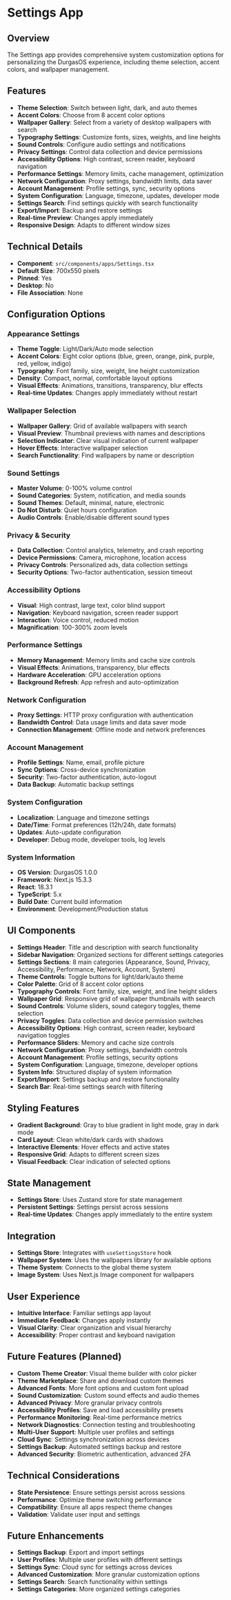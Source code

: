 # Settings App

## Overview

The Settings app provides comprehensive system customization options for personalizing the DurgasOS experience, including theme selection, accent colors, and wallpaper management.

## Features

- **Theme Selection**: Switch between light, dark, and auto themes
- **Accent Colors**: Choose from 8 accent color options
- **Wallpaper Gallery**: Select from a variety of desktop wallpapers with search
- **Typography Settings**: Customize fonts, sizes, weights, and line heights
- **Sound Controls**: Configure audio settings and notifications
- **Privacy Settings**: Control data collection and device permissions
- **Accessibility Options**: High contrast, screen reader, keyboard navigation
- **Performance Settings**: Memory limits, cache management, optimization
- **Network Configuration**: Proxy settings, bandwidth limits, data saver
- **Account Management**: Profile settings, sync, security options
- **System Configuration**: Language, timezone, updates, developer mode
- **Settings Search**: Find settings quickly with search functionality
- **Export/Import**: Backup and restore settings
- **Real-time Preview**: Changes apply immediately
- **Responsive Design**: Adapts to different window sizes

## Technical Details

- **Component**: `src/components/apps/Settings.tsx`
- **Default Size**: 700x550 pixels
- **Pinned**: Yes
- **Desktop**: No
- **File Association**: None

## Configuration Options

### Appearance Settings

- **Theme Toggle**: Light/Dark/Auto mode selection
- **Accent Colors**: Eight color options (blue, green, orange, pink, purple, red, yellow, indigo)
- **Typography**: Font family, size, weight, line height customization
- **Density**: Compact, normal, comfortable layout options
- **Visual Effects**: Animations, transitions, transparency, blur effects
- **Real-time Updates**: Changes apply immediately without restart

### Wallpaper Selection

- **Wallpaper Gallery**: Grid of available wallpapers with search
- **Visual Preview**: Thumbnail previews with names and descriptions
- **Selection Indicator**: Clear visual indication of current wallpaper
- **Hover Effects**: Interactive wallpaper selection
- **Search Functionality**: Find wallpapers by name or description

### Sound Settings

- **Master Volume**: 0-100% volume control
- **Sound Categories**: System, notification, and media sounds
- **Sound Themes**: Default, minimal, nature, electronic
- **Do Not Disturb**: Quiet hours configuration
- **Audio Controls**: Enable/disable different sound types

### Privacy & Security

- **Data Collection**: Control analytics, telemetry, and crash reporting
- **Device Permissions**: Camera, microphone, location access
- **Privacy Controls**: Personalized ads, data collection settings
- **Security Options**: Two-factor authentication, session timeout

### Accessibility Options

- **Visual**: High contrast, large text, color blind support
- **Navigation**: Keyboard navigation, screen reader support
- **Interaction**: Voice control, reduced motion
- **Magnification**: 100-300% zoom levels

### Performance Settings

- **Memory Management**: Memory limits and cache size controls
- **Visual Effects**: Animations, transparency, blur effects
- **Hardware Acceleration**: GPU acceleration options
- **Background Refresh**: App refresh and auto-optimization

### Network Configuration

- **Proxy Settings**: HTTP proxy configuration with authentication
- **Bandwidth Control**: Data usage limits and data saver mode
- **Connection Management**: Offline mode and network preferences

### Account Management

- **Profile Settings**: Name, email, profile picture
- **Sync Options**: Cross-device synchronization
- **Security**: Two-factor authentication, auto-logout
- **Data Backup**: Automatic backup settings

### System Configuration

- **Localization**: Language and timezone settings
- **Date/Time**: Format preferences (12h/24h, date formats)
- **Updates**: Auto-update configuration
- **Developer**: Debug mode, developer tools, log levels

### System Information

- **OS Version**: DurgasOS 1.0.0
- **Framework**: Next.js 15.3.3
- **React**: 18.3.1
- **TypeScript**: 5.x
- **Build Date**: Current build information
- **Environment**: Development/Production status

## UI Components

- **Settings Header**: Title and description with search functionality
- **Sidebar Navigation**: Organized sections for different settings categories
- **Settings Sections**: 8 main categories (Appearance, Sound, Privacy, Accessibility, Performance, Network, Account, System)
- **Theme Controls**: Toggle buttons for light/dark/auto theme
- **Color Palette**: Grid of 8 accent color options
- **Typography Controls**: Font family, size, weight, and line height sliders
- **Wallpaper Grid**: Responsive grid of wallpaper thumbnails with search
- **Sound Controls**: Volume sliders, sound category toggles, theme selection
- **Privacy Toggles**: Data collection and device permission switches
- **Accessibility Options**: High contrast, screen reader, keyboard navigation toggles
- **Performance Sliders**: Memory and cache size controls
- **Network Configuration**: Proxy settings, bandwidth controls
- **Account Management**: Profile settings, security options
- **System Configuration**: Language, timezone, developer options
- **System Info**: Structured display of system information
- **Export/Import**: Settings backup and restore functionality
- **Search Bar**: Real-time settings search with filtering

## Styling Features

- **Gradient Background**: Gray to blue gradient in light mode, gray in dark mode
- **Card Layout**: Clean white/dark cards with shadows
- **Interactive Elements**: Hover effects and active states
- **Responsive Grid**: Adapts to different screen sizes
- **Visual Feedback**: Clear indication of selected options

## State Management

- **Settings Store**: Uses Zustand store for state management
- **Persistent Settings**: Settings persist across sessions
- **Real-time Updates**: Changes apply immediately to the entire system

## Integration

- **Settings Store**: Integrates with `useSettingsStore` hook
- **Wallpaper System**: Uses the wallpapers library for available options
- **Theme System**: Connects to the global theme system
- **Image System**: Uses Next.js Image component for wallpapers

## User Experience

- **Intuitive Interface**: Familiar settings app layout
- **Immediate Feedback**: Changes apply instantly
- **Visual Clarity**: Clear organization and visual hierarchy
- **Accessibility**: Proper contrast and keyboard navigation

## Future Features (Planned)

- **Custom Theme Creator**: Visual theme builder with color picker
- **Theme Marketplace**: Share and download custom themes
- **Advanced Fonts**: More font options and custom font upload
- **Sound Customization**: Custom sound effects and audio themes
- **Advanced Privacy**: More granular privacy controls
- **Accessibility Profiles**: Save and load accessibility presets
- **Performance Monitoring**: Real-time performance metrics
- **Network Diagnostics**: Connection testing and troubleshooting
- **Multi-User Support**: Multiple user profiles and settings
- **Cloud Sync**: Settings synchronization across devices
- **Settings Backup**: Automated settings backup and restore
- **Advanced Security**: Biometric authentication, advanced 2FA

## Technical Considerations

- **State Persistence**: Ensure settings persist across sessions
- **Performance**: Optimize theme switching performance
- **Compatibility**: Ensure all apps respect theme changes
- **Validation**: Validate user input and settings

## Future Enhancements

- **Settings Backup**: Export and import settings
- **User Profiles**: Multiple user profiles with different settings
- **Settings Sync**: Cloud sync for settings across devices
- **Advanced Customization**: More granular customization options
- **Settings Search**: Search functionality within settings
- **Settings Categories**: More organized settings categories
